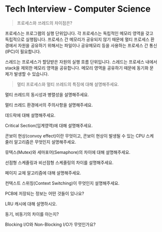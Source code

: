 # Tech Interview - Computer Science

> 프로세스와 쓰레드의 차이점은?

프로세스는 프로그램의 실행 단위입니다. 각 프로세스는 독립적인 메모리 영역을 갖고 독립적으로 실행됩니다. 프로세스 간 메모리가 공유되지 않기 때문에 멀티 프로세스 환경에서 자원을 공유하기 위해서는 파일이나 공유메모리 등을 사용하는 프로세스 간 통신(IPC)이 필요합니다.

스레드는 프로세스가 할당받은 자원의 실행 흐름 단위입니다. 스레드는 프로세스 내에서 stack을 제외한 메모리 영역을 공유합니다. 메모리 영역을 공유하기 때문에 동기화 문제가 발생할 수 있습니다.

> 멀티 프로세스와 멀티 쓰레드의 특징에 대해 설명해주세요.

멀티 쓰레드의 동시성과 병렬성을 설명해주세요.

멀티 쓰레드 환경에서의 주의사항을 설명해주세요.

데드락에 대해 설명해주세요.

Critical Section(임계영역)에 대해 설명해주세요.

콘보이 현상(convoy effect)이란 무엇이고, 콘보이 현상이 발생될 수 있는 CPU 스케줄러 알고리즘은 무엇인지 설명해주세요.

뮤텍스(Mutex)와 세마포어(Semaphore)의 차이에 대해 설명해주세요.

선점형 스케줄링과 비선점형 스케줄링의 차이를 설명해주세요.

페이지 교체 알고리즘에 대해 설명해주세요.

컨텍스트 스위칭(Context Switching)이 무엇인지 설명해주세요.

PCB에 저장되는 정보는 어떤 것들이 있나요?

LRU 캐시에 대해 설명하시오.

동기, 비동기의 차이를 아는지?

Blocking I/O와 Non-Blocking I/O가 무엇인가요?
